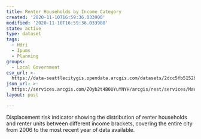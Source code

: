 ```yaml
---
title: Renter Households by Income Category
created: '2020-11-10T16:59:36.033900'
modified: '2020-11-10T16:59:36.033908'
state: active
type: dataset
tags:
  - Hdri
  - Ipums
  - Planning
groups:
  - Local Government
csv_url: >-
  https://data-seattlecitygis.opendata.arcgis.com/datasets/2dcc5fb5152b4e60a7a41be5ef0e4d54_0.csv
json_url: >-
  https://services.arcgis.com/ZOyb2t4B0UYuYNYH/arcgis/rest/services/Market_Demand/FeatureServer/0
layout: post

---
```

Displacement risk indicator showing the distribution of renter households and renter units between different income brackets, covering the entire city from 2006 to the most recent year of data available.
